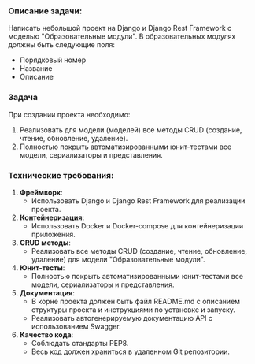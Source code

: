 ### Описание задачи:
Написать небольшой проект на Django и Django Rest Framework с моделью "Образовательные модули". 
В образовательных модулях должны быть следующие поля:
- Порядковый номер
- Название
- Описание
### Задача
При создании проекта необходимо:
1. Реализовать для модели (моделей) все методы CRUD (создание, чтение, обновление, удаление).
2. Полностью покрыть автоматизированными юнит-тестами все модели, сериализаторы и представления.
### Технические требования:
1. **Фреймворк**:
    - Использовать Django и Django Rest Framework для реализации проекта.
2. **Контейнеризация**:
    - Использовать Docker и Docker-compose для контейнеризации приложения.
3. **CRUD методы**:
    - Реализовать все методы CRUD (создание, чтение, обновление, удаление) для модели "Образовательные модули".
4. **Юнит-тесты**:
    - Полностью покрыть автоматизированными юнит-тестами все модели, сериализаторы и представления.
5. **Документация**:
    - В корне проекта должен быть файл README.md с описанием структуры проекта и инструкциями по установке и запуску.
    - Реализовать автогенерируемую документацию API с использованием Swagger.
6. **Качество кода**:
    - Соблюдать стандарты PEP8.
    - Весь код должен храниться в удаленном Git репозитории.